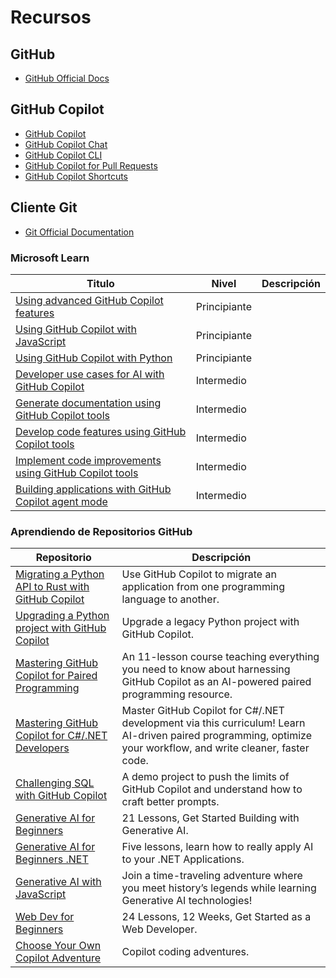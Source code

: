 # Recursos

## GitHub

* [GitHub Official Docs](https://docs.github.com/)

## GitHub Copilot

* [GitHub Copilot](https://github.com/features/copilot)
* [GitHub Copilot Chat](https://docs.github.com/en/copilot/github-copilot-chat/using-github-copilot-chat)
* [GitHub Copilot CLI](https://githubnext.com/projects/copilot-cli/)
* [GitHub Copilot for Pull Requests](https://github.blog/2023-11-08-github-copilot-in-the-cli-now-in-public-beta/)
* [GitHub Copilot Shortcuts](/resources/cheatsheets/copilot-shortcuts.md)

## Cliente Git

* [Git Official Documentation](https://git-scm.com/doc)


### Microsoft Learn

| Titulo | Nivel | Descripción |
|---|---|---|
| [Using advanced GitHub Copilot features](https://learn.microsoft.com/en-us/training/modules/advanced-github-copilot/) | Principiante  |  |
| [Using GitHub Copilot with JavaScript](https://learn.microsoft.com/en-us/training/modules/introduction-copilot-javascript/) | Principiante |  |
| [Using GitHub Copilot with Python](https://learn.microsoft.com/en-us/training/modules/introduction-copilot-python/) | Principiante |  |
| [Developer use cases for AI with GitHub Copilot](https://learn.microsoft.com/en-us/training/modules/developer-use-cases-for-ai-with-github-copilot/) | Intermedio |  |
| [Generate documentation using GitHub Copilot tools](https://learn.microsoft.com/en-us/training/modules/generate-documentation-using-github-copilot-tools/) | Intermedio |  |
| [Develop code features using GitHub Copilot tools](https://learn.microsoft.com/en-us/training/modules/develop-code-features-using-github-copilot-tools/) | Intermedio |  |
| [Implement code improvements using GitHub Copilot tools](https://learn.microsoft.com/en-us/training/modules/implement-code-improvements-using-github-copilot-tools/) | Intermedio |  |
| [Building applications with GitHub Copilot agent mode](https://learn.microsoft.com/training/modules/github-copilot-agent-mode/) | Intermedio |  |

### Aprendiendo de Repositorios GitHub

| Repositorio | Descripción |
|------------|-------------|
| [Migrating a Python API to Rust with GitHub Copilot](https://github.com/microsoft/github-copilot-migrating-languages/tree/main) | Use GitHub Copilot to migrate an application from one programming language to another. |
| [Upgrading a Python project with GitHub Copilot](https://github.com/microsoft/github-copilot-upgrading) | Upgrade a legacy Python project with GitHub Copilot. |
| [Mastering GitHub Copilot for Paired Programming](https://github.com/microsoft/Mastering-GitHub-Copilot-for-Paired-Programming) | An 11-lesson course teaching everything you need to know about harnessing GitHub Copilot as an AI-powered paired programming resource. |
| [Mastering GitHub Copilot for C#/.NET Developers](https://github.com/microsoft/mastering-github-copilot-for-dotnet-csharp-developers) | Master GitHub Copilot for C#/.NET development via this curriculum! Learn AI-driven paired programming, optimize your workflow, and write cleaner, faster code. |
| [Challenging SQL with GitHub Copilot](https://github.com/microsoft/challenging-github-copilot) | A demo project to push the limits of GitHub Copilot and understand how to craft better prompts. |
| [Generative AI for Beginners](https://aka.ms/genai-beginners) | 21 Lessons, Get Started Building with Generative AI. |
| [Generative AI for Beginners .NET](https://github.com/microsoft/Generative-AI-for-beginners-dotnet) | Five lessons, learn how to really apply AI to your .NET Applications. |
| [Generative AI with JavaScript](https://github.com/microsoft/generative-ai-with-javascript) | Join a time-traveling adventure where you meet history’s legends while learning Generative AI technologies! |
| [Web Dev for Beginners](https://aka.ms/webdev-beginners) | 24 Lessons, 12 Weeks, Get Started as a Web Developer. |
| [Choose Your Own Copilot Adventure](https://github.com/microsoft/CopilotAdventures) | Copilot coding adventures. |
